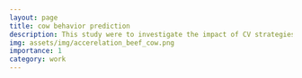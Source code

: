 ```yaml
---
layout: page
title: cow behavior prediction
description: This study were to investigate the impact of CV strategies on behavior prediction accuracy and to compare the performance of machine learning algorithms with CNN for predicting behaviors. 
img: assets/img/accerelation_beef_cow.png
importance: 1
category: work
---
```


 

